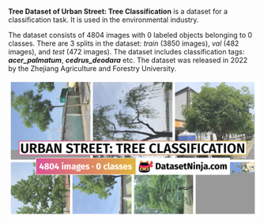 **Tree Dataset of Urban Street: Tree Classification** is a dataset for a classification task. It is used in the environmental industry. 

The dataset consists of 4804 images with 0 labeled objects belonging to 0 classes. There are 3 splits in the dataset: *train* (3850 images), *val* (482 images), and *test* (472 images). The dataset includes classification tags: ***acer_palmatum***, ***cedrus_deodara*** etc. The dataset was released in 2022 by the Zhejiang Agriculture and Forestry University.

<img src="https://github.com/dataset-ninja/urban-street-tree-classification/raw/main/visualizations/poster.png">
